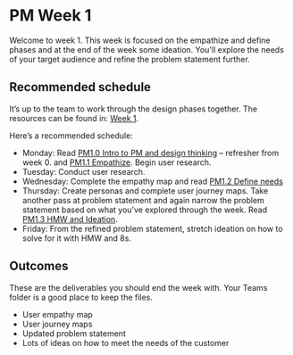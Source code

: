 # PM Week 1

Welcome to week 1. This week is focused on the empathize and define phases and at the end of the week some ideation. You'll explore the needs of your target audience and refine the problem statement further.

## Recommended schedule
It’s up to the team to work through the design phases together. The resources can be found in: [Week 1](/Week%201). 

Here’s a recommended schedule:

*  Monday: Read [PM1.0 Intro to PM and design thinking]([PM1.0]%20Intro%20to%20PM%20and%20design%20thinking.md) – refresher from week 0. and [PM1.1 Empathize]([PM1.1]%20Empathize%20with%20users.md). Begin user research.
* Tuesday: Conduct user research.
* Wednesday: Complete the empathy map and read [PM1.2 Define needs]([PM1.2]%20Define%20needs.md) 
* Thursday: Create personas and complete user journey maps. Take another pass at problem statement and again narrow the problem statement based on what you’ve explored through the week. Read [PM1.3 HMW and Ideation]([PM1.3]%20HMW%20and%20ideation.md). 
* Friday: From the refined problem statement, stretch ideation on how to solve for it with HMW and 8s.

## Outcomes

These are the deliverables you should end the week with. Your Teams folder is a good place to keep the files.
* User empathy map
* User journey maps
* Updated problem statement
* Lots of ideas on how to meet the needs of the customer
